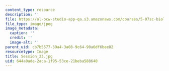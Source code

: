 ```yaml
---
content_type: resource
description: ''
file: https://ol-ocw-studio-app-qa.s3.amazonaws.com/courses/5-07sc-biological-chemistry-i-fall-2013/644a0ade2aca1f9553ce21beba588640_Session_23.jpg
file_type: image/jpeg
image_metadata:
  caption: ''
  credit: ''
  image-alt: ''
parent_uid: cb7b5577-39a4-3a08-9c64-90a6df6bee82
resourcetype: Image
title: Session_23.jpg
uid: 644a0ade-2aca-1f95-53ce-21beba588640
---
```


